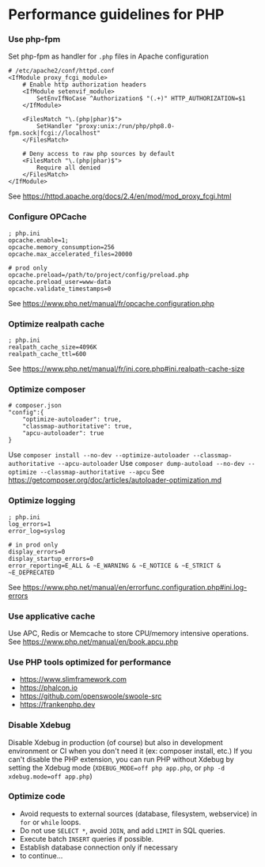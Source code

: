 # Performance guidelines for PHP

### Use php-fpm
Set php-fpm as handler for `.php` files in Apache configuration
```
# /etc/apache2/conf/httpd.conf
<IfModule proxy_fcgi_module>
    # Enable http authorization headers
    <IfModule setenvif_module>
        SetEnvIfNoCase ^Authorization$ "(.+)" HTTP_AUTHORIZATION=$1
    </IfModule>

    <FilesMatch "\.(php|phar)$">
        SetHandler "proxy:unix:/run/php/php8.0-fpm.sock|fcgi://localhost"
    </FilesMatch>
    
    # Deny access to raw php sources by default
    <FilesMatch "\.(php|phar)$">
        Require all denied
    </FilesMatch>
</IfModule>
```
See https://httpd.apache.org/docs/2.4/en/mod/mod_proxy_fcgi.html

### Configure OPCache
```
; php.ini
opcache.enable=1;
opcache.memory_consumption=256
opcache.max_accelerated_files=20000

# prod only
opcache.preload=/path/to/project/config/preload.php
opcache.preload_user=www-data
opcache.validate_timestamps=0
```
See https://www.php.net/manual/fr/opcache.configuration.php

### Optimize realpath cache
```
; php.ini
realpath_cache_size=4096K
realpath_cache_ttl=600
```
See https://www.php.net/manual/fr/ini.core.php#ini.realpath-cache-size

### Optimize composer
```
# composer.json
"config":{
    "optimize-autoloader": true,
    "classmap-authoritative": true,
    "apcu-autoloader": true
}
```
Use `composer install --no-dev --optimize-autoloader --classmap-authoritative --apcu-autoloader`
Use `composer dump-autoload --no-dev --optimize --classmap-authoritative --apcu`
See https://getcomposer.org/doc/articles/autoloader-optimization.md

### Optimize logging
```
; php.ini
log_errors=1
error_log=syslog

# in prod only
display_errors=0
display_startup_errors=0
error_reporting=E_ALL & ~E_WARNING & ~E_NOTICE & ~E_STRICT & ~E_DEPRECATED
```
See https://www.php.net/manual/en/errorfunc.configuration.php#ini.log-errors

### Use applicative cache
Use APC, Redis or Memcache to store CPU/memory intensive operations.  
See https://www.php.net/manual/en/book.apcu.php

### Use PHP tools optimized for performance
- https://www.slimframework.com
- https://phalcon.io
- https://github.com/openswoole/swoole-src
- https://frankenphp.dev

### Disable Xdebug
Disable Xdebug in production (of course) but also in development environment or CI when you don't need it (ex: composer install, etc.) If you can't disable the PHP extension, you can run PHP without Xdebug by setting the Xdebug mode (`XDEBUG_MODE=off php app.php`, or `php -d xdebug.mode=off app.php`)

### Optimize code
- Avoid requests to external sources (database, filesystem, webservice) in `for` or `while` loops.
- Do not use `SELECT *`, avoid `JOIN`, and add `LIMIT` in SQL queries.
- Execute batch `INSERT` queries if possible.
- Establish database connection only if necessary
- to continue...
